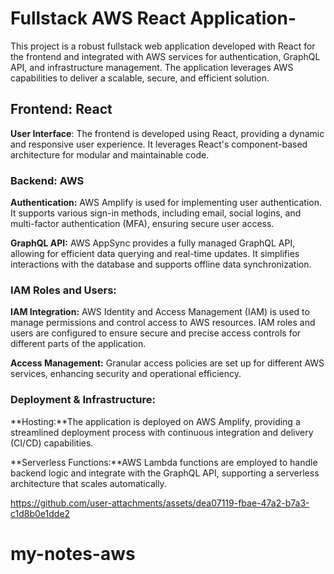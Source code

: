 # Fullstack AWS React Application-

This project is a robust fullstack web application developed with React for the frontend and integrated with AWS services for authentication, GraphQL API, and infrastructure management. The application leverages AWS capabilities to deliver a scalable, secure, and efficient solution.

## Frontend: React

**User Interface**: The frontend is developed using React, providing a dynamic and responsive user experience. It leverages React's component-based architecture for modular and maintainable code.

### Backend: AWS

**Authentication:** AWS Amplify is used for implementing user authentication. It supports various sign-in methods, including email, social logins, and multi-factor authentication (MFA), ensuring secure user access.

**GraphQL API:** AWS AppSync provides a fully managed GraphQL API, allowing for efficient data querying and real-time updates. It simplifies interactions with the database and supports offline data synchronization.

### IAM Roles and Users:

**IAM Integration:** AWS Identity and Access Management (IAM) is used to manage permissions and control access to AWS resources. IAM roles and users are configured to ensure secure and precise access controls for different parts of the application.

**Access Management:** Granular access policies are set up for different AWS services, enhancing security and operational efficiency.

### Deployment & Infrastructure:

**Hosting:**The application is deployed on AWS Amplify, providing a streamlined deployment process with continuous integration and delivery (CI/CD) capabilities.

**Serverless Functions:**AWS Lambda functions are employed to handle backend logic and integrate with the GraphQL API, supporting a serverless architecture that scales automatically.



https://github.com/user-attachments/assets/dea07119-fbae-47a2-b7a3-c1d8b0e1dde2



# my-notes-aws
